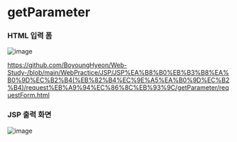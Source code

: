 # getParameter


### HTML 입력 폼
![image](https://user-images.githubusercontent.com/49936027/138015450-1744add9-9353-4729-910b-ab1e40be4ba8.png)

https://github.com/BoyoungHyeon/Web-Study-/blob/main/WebPractice/JSP/JSP%EA%B8%B0%EB%B3%B8%EA%B0%9D%EC%B2%B4(%EB%82%B4%EC%9E%A5%EA%B0%9D%EC%B2%B4)/request%EB%A9%94%EC%86%8C%EB%93%9C/getParameter/requestForm.html



### JSP 출력 화면 
![image](https://user-images.githubusercontent.com/49936027/138015467-f76f3a31-cc26-4de0-9866-fe2ee1a963fa.png)
